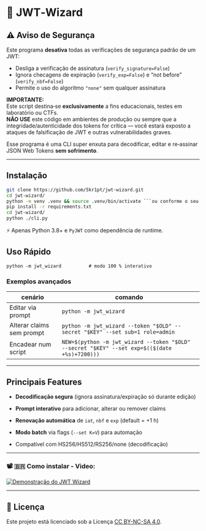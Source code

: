 # 🔐 JWT‑Wizard

## ⚠️ Aviso de Segurança

Este programa **desativa** todas as verificações de segurança padrão de um JWT:

- Desliga a verificação de assinatura (`verify_signature=False`)
- Ignora checagens de expiração (`verify_exp=False`) e “not before” (`verify_nbf=False`)
- Permite o uso do algoritmo `"none"` sem qualquer assinatura

**IMPORTANTE:**  
Este script destina‑se **exclusivamente** a fins educacionais, testes em laboratório ou CTFs.  
**NÃO USE** este código em ambientes de produção ou sempre que a integridade/autenticidade dos tokens for crítica — você estará exposto a ataques de falsificação de JWT e outras vulnerabilidades graves.

Esse programa é uma CLI super enxuta para decodificar, editar e re‑assinar JSON Web Tokens **sem sofrimento**.

---

## Instalação

```bash
git clone https://github.com/5kr1pt/jwt-wizard.git
cd jwt‑wizard/
python -m venv .venv && source .venv/bin/activate ```ou conforme o seu shell```
pip install -r requirements.txt
cd jwt-wizard/
python ./cli.py
```

⚡️ Apenas Python 3.8+ e `PyJWT` como dependência de runtime.

## Uso Rápido

`python -m jwt_wizard          # modo 100 % interativo`

### Exemplos avançados

|cenário|comando|
|---|---|
|Editar via prompt|`python -m jwt_wizard`|
|Alterar claims sem prompt|`python -m jwt_wizard --token "$OLD" --secret "$KEY" --set sub=1 role=admin`|
|Encadear num script|`NEW=$(python -m jwt_wizard --token "$OLD" --secret "$KEY" --set exp=$(($(date +%s)+7200)))`|

---

## Principais Features

- **Decodificação segura** (ignora assinatura/expiração só durante edição)
    
- **Prompt interativo** para adicionar, alterar ou remover claims
    
- **Renovação automática** de `iat`, `nbf` e `exp` (default = +1 h)
    
- **Modo batch** via flags (`--set K=V`) para automação
    
- Compatível com HS256/HS512/RS256/none (decodificação)
    
---

### 📽️ 🇧🇷 Como instalar - Video:

[![Demonstração do JWT Wizard](https://img.youtube.com/vi/m4_HoBReFkI/hqdefault.jpg)](https://youtu.be/m4_HoBReFkI?si=wJUPdc_EIpRdksNU)


<!-- ### 📽️ 🇺🇸 How to install - Video: -->


---

## 📄 Licença

Este projeto está licenciado sob a Licença [CC BY-NC-SA 4.0](https://creativecommons.org/licenses/by-nc-sa/4.0/).
